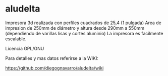 # aludelta
Impresora 3d realizada con perfiles cuadrados de 25,4 (1 pulgada)
Area de impresion de 250mm de diámetro y altura desde 290mm a 550mm (dependiendo de varillas lisas y cortes aluminio)
La impresora es facilmente escalable.

Licencia GPL/GNU 

Para detalles y mas datos referirse a la WIKI:

https://github.com/diegognavarro/aludelta/wiki
